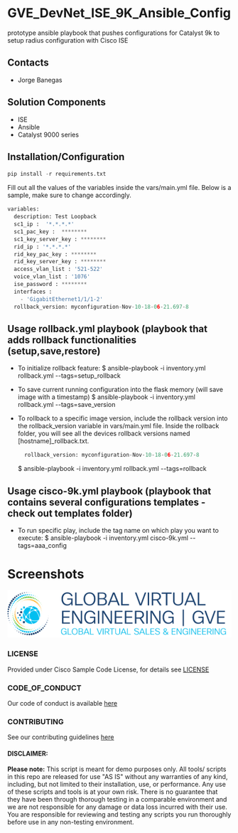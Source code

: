 # GVE_DevNet_ISE_9K_Ansible_Config
prototype ansible playbook that pushes configurations for Catalyst 9k to setup radius configuration with Cisco ISE


## Contacts
* Jorge Banegas

## Solution Components
* ISE
* Ansible
* Catalyst 9000 series

## Installation/Configuration

```python
pip install -r requirements.txt
```

Fill out all the values of the variables inside the vars/main.yml file. Below is a sample, make sure to change accordingly. 

```python
variables:
  description: Test Loopback
  sc1_ip :  '*.*.*.*'
  sc1_pac_key :  ********
  sc1_key_server_key : ********
  rid_ip : '*.*.*.*'
  rid_key_pac_key : ********
  rid_key_server_key : ********
  access_vlan_list : '521-522'
  voice_vlan_list : '1076'
  ise_password : ********
  interfaces : 
    - 'GigabitEthernet1/1/1-2'
  rollback_version: myconfiguration-Nov-10-18-06-21.697-8
```

## Usage rollback.yml playbook (playbook that adds rollback functionalities (setup,save,restore)

* To initialize rollback feature:
    $ ansible-playbook -i inventory.yml rollback.yml --tags=setup_rollback
* To save current running configuration into the flask memory (will save image with a timestamp)
    $ ansible-playbook -i inventory.yml rollback.yml --tags=save_version
    
* To rollback to a specific image version, include the rollback version into the rollback_version variable in vars/main.yml file. Inside the rollback folder, you will see all the devices rollback versions named [hostname]_rollback.txt. 
    ```python
      rollback_version: myconfiguration-Nov-10-18-06-21.697-8
    ```
    $ ansible-playbook -i inventory.yml rollback.yml --tags=rollback
    
 ## Usage cisco-9k.yml playbook (playbook that contains several configurations templates - check out templates folder)

* To run specific play, include the tag name on which play you want to execute:
    $ ansible-playbook -i inventory.yml cisco-9k.yml --tags=aaa_config
    
# Screenshots

![/IMAGES/0image.png](/IMAGES/0image.png)

### LICENSE

Provided under Cisco Sample Code License, for details see [LICENSE](LICENSE.md)

### CODE_OF_CONDUCT

Our code of conduct is available [here](CODE_OF_CONDUCT.md)

### CONTRIBUTING

See our contributing guidelines [here](CONTRIBUTING.md)

#### DISCLAIMER:
<b>Please note:</b> This script is meant for demo purposes only. All tools/ scripts in this repo are released for use "AS IS" without any warranties of any kind, including, but not limited to their installation, use, or performance. Any use of these scripts and tools is at your own risk. There is no guarantee that they have been through thorough testing in a comparable environment and we are not responsible for any damage or data loss incurred with their use.
You are responsible for reviewing and testing any scripts you run thoroughly before use in any non-testing environment.
